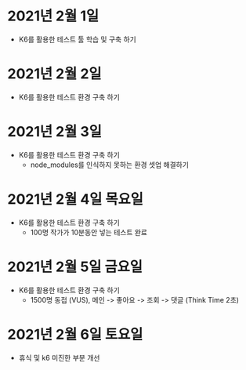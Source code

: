 
# 2021년 2월 1일

- K6를 활용한 테스트 툴 학습 및 구축 하기 

# 2021년 2월 2일 

- K6를 활용한 테스트 환경 구축 하기

# 2021년 2월 3일 

- K6를 활용한 테스트 환경 구축 하기
    - node_modules를 인식하지 못하는 환경 셋업 해결하기 

# 2021년 2월 4일 목요일 
- K6를 활용한 테스트 환경 구축 하기
  - 100명 작가가 10분동안 넣는 테스트 완료 
  
# 2021년 2월 5일 금요일 

- K6를 활용한 테스트 환경 구축 하기
  - 1500명 동접 (VUS), 메인 -> 좋아요 -> 조회 -> 댓글 (Think Time 2초)
  
# 2021년 2월 6일 토요일 

- 휴식 및 k6 미진한 부분 개선 
